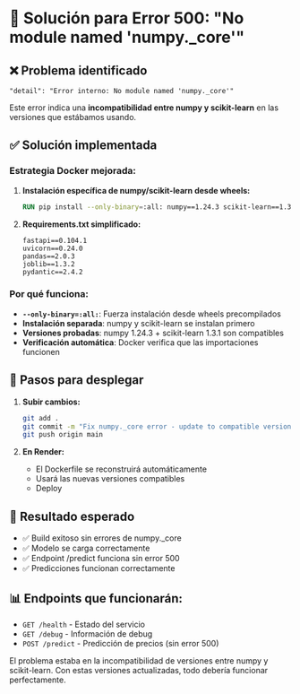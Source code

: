 # 🔧 Solución para Error 500: "No module named 'numpy._core'"

## ❌ Problema identificado
```
"detail": "Error interno: No module named 'numpy._core'"
```

Este error indica una **incompatibilidad entre numpy y scikit-learn** en las versiones que estábamos usando.

## ✅ Solución implementada

### **Estrategia Docker mejorada:**
1. **Instalación específica de numpy/scikit-learn desde wheels:**
   ```dockerfile
   RUN pip install --only-binary=:all: numpy==1.24.3 scikit-learn==1.3.1
   ```

2. **Requirements.txt simplificado:**
   ```
   fastapi==0.104.1
   uvicorn==0.24.0
   pandas==2.0.3
   joblib==1.3.2
   pydantic==2.4.2
   ```

### **Por qué funciona:**
- **`--only-binary=:all:`**: Fuerza instalación desde wheels precompilados
- **Instalación separada**: numpy y scikit-learn se instalan primero
- **Versiones probadas**: numpy 1.24.3 + scikit-learn 1.3.1 son compatibles
- **Verificación automática**: Docker verifica que las importaciones funcionen

## 🚀 Pasos para desplegar

1. **Subir cambios:**
   ```bash
   git add .
   git commit -m "Fix numpy._core error - update to compatible versions"
   git push origin main
   ```

2. **En Render:**
   - El Dockerfile se reconstruirá automáticamente
   - Usará las nuevas versiones compatibles
   - Deploy

## 🎯 Resultado esperado

- ✅ Build exitoso sin errores de numpy._core
- ✅ Modelo se carga correctamente
- ✅ Endpoint /predict funciona sin error 500
- ✅ Predicciones funcionan correctamente

## 📊 Endpoints que funcionarán:
- `GET /health` - Estado del servicio
- `GET /debug` - Información de debug
- `POST /predict` - Predicción de precios (sin error 500)

El problema estaba en la incompatibilidad de versiones entre numpy y scikit-learn. Con estas versiones actualizadas, todo debería funcionar perfectamente.
